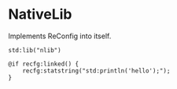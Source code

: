 # NativeLib

Implements ReConfig into itself.

```
std:lib("nlib")

@if recfg:linked() {
    recfg:statstring("std:println('hello');");
}
```